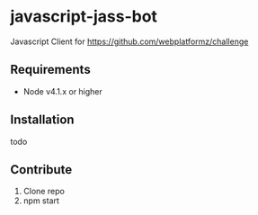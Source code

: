 # javascript-jass-bot
Javascript Client for https://github.com/webplatformz/challenge

## Requirements
- Node v4.1.x or higher

## Installation
todo

## Contribute
1. Clone repo
2. npm start
